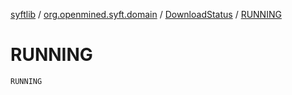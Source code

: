 [syftlib](../../index.md) / [org.openmined.syft.domain](../index.md) / [DownloadStatus](index.md) / [RUNNING](./-r-u-n-n-i-n-g.md)

# RUNNING

`RUNNING`